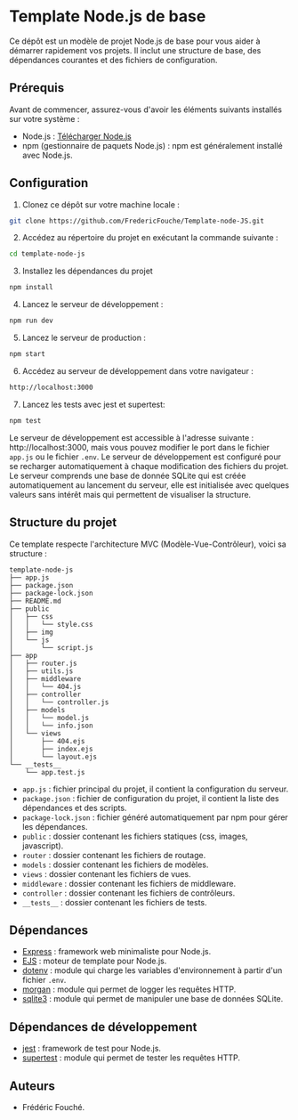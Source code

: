 # Template Node.js de base

Ce dépôt est un modèle de projet Node.js de base pour vous aider à démarrer rapidement vos projets. Il inclut une structure de base, des dépendances courantes et des fichiers de configuration.

## Prérequis

Avant de commencer, assurez-vous d'avoir les éléments suivants installés sur votre système :

- Node.js : [Télécharger Node.js](https://nodejs.org/)
- npm (gestionnaire de paquets Node.js) : npm est généralement installé avec Node.js.

## Configuration

1. Clonez ce dépôt sur votre machine locale :

```bash
git clone https://github.com/FredericFouche/Template-node-JS.git
```

2. Accédez au répertoire du projet en exécutant la commande suivante :

```bash
cd template-node-js
```

3. Installez les dépendances du projet

```bash
npm install
```

4. Lancez le serveur de développement :

```bash
npm run dev
```

5. Lancez le serveur de production :

```bash
npm start
```

6. Accédez au serveur de développement dans votre navigateur :

```bash
http://localhost:3000
```

7. Lancez les tests avec jest et supertest:

```bash
npm test
```

Le serveur de développement est accessible à l'adresse suivante : http://localhost:3000, mais vous pouvez modifier le port dans le fichier `app.js` ou le fichier `.env`. Le serveur de développement est configuré pour se recharger automatiquement à chaque modification des fichiers du projet. Le serveur comprends une base de donnée SQLite qui est créée automatiquement au lancement du serveur, elle est initialisée avec quelques valeurs sans intérêt mais qui permettent de visualiser la structure.

## Structure du projet

Ce template respecte l'architecture MVC (Modèle-Vue-Contrôleur), voici sa structure :

```
template-node-js
├── app.js
├── package.json
├── package-lock.json
├── README.md
├── public
│   ├── css
│   │   └── style.css
│   ├── img
│   └── js
│       └── script.js
├── app
│   ├── router.js
│   ├── utils.js
│   ├── middleware
│   │   └── 404.js
│   ├── controller
│   │   └── controller.js
│   ├── models
│   │   └── model.js
│   │   └── info.json
│   └── views
│       ├── 404.ejs
│       ├── index.ejs
│       └── layout.ejs
└── __tests__
    └── app.test.js
```

- `app.js` : fichier principal du projet, il contient la configuration du serveur.
- `package.json` : fichier de configuration du projet, il contient la liste des dépendances et des scripts.
- `package-lock.json` : fichier généré automatiquement par npm pour gérer les dépendances.
- `public` : dossier contenant les fichiers statiques (css, images, javascript).
- `router` : dossier contenant les fichiers de routage.
- `models` : dossier contenant les fichiers de modèles.
- `views` : dossier contenant les fichiers de vues.
- `middleware` : dossier contenant les fichiers de middleware.
- `controller` : dossier contenant les fichiers de contrôleurs.
- `__tests__` : dossier contenant les fichiers de tests.

## Dépendances

- [Express](https://expressjs.com/) : framework web minimaliste pour Node.js.
- [EJS](https://ejs.co/) : moteur de template pour Node.js.
- [dotenv](https://www.npmjs.com/package/dotenv) : module qui charge les variables d'environnement à partir d'un fichier `.env`.
- [morgan](https://www.npmjs.com/package/morgan) : module qui permet de logger les requêtes HTTP.
- [sqlite3](https://www.npmjs.com/package/sqlite3) : module qui permet de manipuler une base de données SQLite.

## Dépendances de développement

- [jest](https://jestjs.io/) : framework de test pour Node.js.
- [supertest](https://www.npmjs.com/package/supertest) : module qui permet de tester les requêtes HTTP.

## Auteurs

- Frédéric Fouché.
